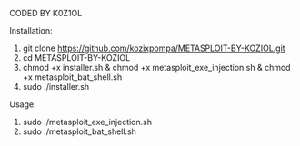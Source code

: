CODED BY K0Z1OL

Installation:

1. git clone https://github.com/kozixpompa/METASPLOIT-BY-KOZIOL.git
2. cd METASPLOIT-BY-KOZIOL
3. chmod +x installer.sh & chmod +x metasploit_exe_injection.sh & chmod +x metasploit_bat_shell.sh
4. sudo ./installer.sh


Usage:

1. sudo ./metasploit_exe_injection.sh
2. sudo ./metasploit_bat_shell.sh
